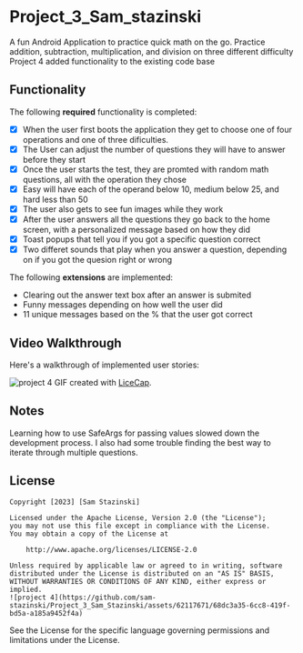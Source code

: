 # Project_3_Sam_stazinski

A fun Android Application to practice quick math on the go. Practice addition, subtraction, multiplication, and division on three different difficulty
Project 4 added functionality to the existing code base

## Functionality 

The following **required** functionality is completed:

* [x] When the user first boots the application they get to choose one of four operations and one of three dificulties.
* [x] The User can adjust the number of questions they will have to answer before they start
* [x] Once the user starts the test, they are promted with random math questions, all with the operation they chose
* [x] Easy will have each of the operand below 10, medium below 25, and hard less than 50
* [x] The user also gets to see fun images while they work
* [x] After the user answers all the questions they go back to the home screen, with a personalized message based on how they did
* [x] Toast popups that tell you if you got a specific question correct
* [x] Two differet sounds that play when you answer a question, depending on if you got the quesion right or wrong

The following **extensions** are implemented:

* Clearing out the answer text box after an answer is submited
* Funny messages depending on how well the user did
* 11 unique messages based on the % that the user got correct

## Video Walkthrough

Here's a walkthrough of implemented user stories:

![project 4](https://github.com/sam-stazinski/Project_3_Sam_Stazinski/assets/62117671/a8e4415d-6ebc-42ec-95bf-7f767eb9a8f2)
GIF created with [LiceCap](http://www.cockos.com/licecap/).

## Notes

Learning how to use SafeArgs for passing values slowed down the development process.
I also had some trouble finding the best way to iterate through multiple questions.

## License

    Copyright [2023] [Sam Stazinski]

    Licensed under the Apache License, Version 2.0 (the "License");
    you may not use this file except in compliance with the License.
    You may obtain a copy of the License at

        http://www.apache.org/licenses/LICENSE-2.0

    Unless required by applicable law or agreed to in writing, software
    distributed under the License is distributed on an "AS IS" BASIS,
    WITHOUT WARRANTIES OR CONDITIONS OF ANY KIND, either express or implied.
    ![project 4](https://github.com/sam-stazinski/Project_3_Sam_Stazinski/assets/62117671/68dc3a35-6cc8-419f-bd5a-a185a9452f4a)
See the License for the specific language governing permissions and
    limitations under the License.
